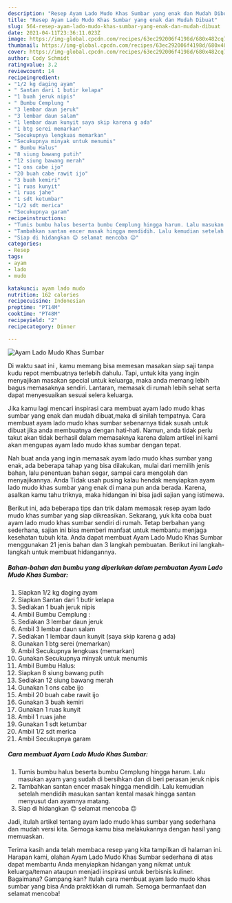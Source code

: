 ```yaml
---
description: "Resep Ayam Lado Mudo Khas Sumbar yang enak dan Mudah Dibuat"
title: "Resep Ayam Lado Mudo Khas Sumbar yang enak dan Mudah Dibuat"
slug: 564-resep-ayam-lado-mudo-khas-sumbar-yang-enak-dan-mudah-dibuat
date: 2021-04-11T23:36:11.023Z
image: https://img-global.cpcdn.com/recipes/63ec292006f4198d/680x482cq70/ayam-lado-mudo-khas-sumbar-foto-resep-utama.jpg
thumbnail: https://img-global.cpcdn.com/recipes/63ec292006f4198d/680x482cq70/ayam-lado-mudo-khas-sumbar-foto-resep-utama.jpg
cover: https://img-global.cpcdn.com/recipes/63ec292006f4198d/680x482cq70/ayam-lado-mudo-khas-sumbar-foto-resep-utama.jpg
author: Cody Schmidt
ratingvalue: 3.2
reviewcount: 14
recipeingredient:
- "1/2 kg daging ayam"
- " Santan dari 1 butir kelapa"
- "1 buah jeruk nipis"
- " Bumbu Cemplung "
- "3 lembar daun jeruk"
- "3 lembar daun salam"
- "1 lembar daun kunyit saya skip karena g ada"
- "1 btg serei memarkan"
- "Secukupnya lengkuas memarkan"
- "Secukupnya minyak untuk menumis"
- " Bumbu Halus"
- "8 siung bawang putih"
- "12 siung bawang merah"
- "1 ons cabe ijo"
- "20 buah cabe rawit ijo"
- "3 buah kemiri"
- "1 ruas kunyit"
- "1 ruas jahe"
- "1 sdt ketumbar"
- "1/2 sdt merica"
- "Secukupnya garam"
recipeinstructions:
- "Tumis bumbu halus beserta bumbu Cemplung hingga harum. Lalu masukan ayam yang sudah di bersihkan dan di beri perasan jeruk nipis"
- "Tambahkan santan encer masak hingga mendidih. Lalu kemudian setelah mendidih masukan santan kental masak hingga santan menyusut dan ayamnya matang."
- "Siap di hidangkan 😊 selamat mencoba 😉"
categories:
- Resep
tags:
- ayam
- lado
- mudo

katakunci: ayam lado mudo 
nutrition: 162 calories
recipecuisine: Indonesian
preptime: "PT14M"
cooktime: "PT48M"
recipeyield: "2"
recipecategory: Dinner

---
```



![Ayam Lado Mudo Khas Sumbar](https://img-global.cpcdn.com/recipes/63ec292006f4198d/680x482cq70/ayam-lado-mudo-khas-sumbar-foto-resep-utama.jpg)

Di waktu  saat ini , kamu memang bisa memesan masakan siap saji tanpa kudu repot membuatnya terlebih dahulu. Tapi, untuk kita yang ingin menyajikan masakan special untuk keluarga, maka anda memang lebih bagus memasaknya sendiri. Lantaran, memasak di rumah lebih sehat serta dapat menyesuaikan sesuai selera keluarga.

Jika kamu lagi mencari inspirasi cara membuat ayam lado mudo khas sumbar yang enak dan mudah dibuat,maka di sinilah tempatnya. Cara membuat ayam lado mudo khas sumbar  sebenarnya tidak susah untuk dibuat jika anda membuatnya dengan hati-hati. Namun, anda tidak perlu takut akan tidak berhasil dalam memasaknya 
karena dalam artikel ini kami akan mengupas ayam lado mudo khas sumbar dengan tepat.  



Nah buat anda yang ingin memasak ayam lado mudo khas sumbar yang enak, ada beberapa tahap yang bisa dilakukan, mulai dari memilih jenis bahan, lalu penentuan bahan segar, sampai cara mengolah dan menyajikannya. Anda Tidak usah pusing kalau hendak menyiapkan ayam lado mudo khas sumbar yang enak di mana pun anda berada. Karena, asalkan kamu  tahu triknya, maka hidangan ini bisa jadi sajian yang istimewa.

Berikut ini, ada beberapa tips dan trik dalam memasak resep ayam lado mudo khas sumbar yang siap dikreasikan. Sekarang, yuk kita coba buat ayam lado mudo khas sumbar sendiri di rumah. Tetap berbahan yang sederhana, sajian ini bisa memberi manfaat untuk membantu menjaga kesehatan tubuh kita. Anda dapat membuat Ayam Lado Mudo Khas Sumbar menggunakan 21 jenis bahan dan 3 langkah pembuatan. Berikut ini langkah-langkah untuk membuat hidangannya.

<!--inarticleads1-->

##### Bahan-bahan dan bumbu yang diperlukan dalam pembuatan Ayam Lado Mudo Khas Sumbar:

1. Siapkan 1/2 kg daging ayam
1. Siapkan  Santan dari 1 butir kelapa
1. Sediakan 1 buah jeruk nipis
1. Ambil  Bumbu Cemplung :
1. Sediakan 3 lembar daun jeruk
1. Ambil 3 lembar daun salam
1. Sediakan 1 lembar daun kunyit (saya skip karena g ada)
1. Gunakan 1 btg serei (memarkan)
1. Ambil Secukupnya lengkuas (memarkan)
1. Gunakan Secukupnya minyak untuk menumis
1. Ambil  Bumbu Halus:
1. Siapkan 8 siung bawang putih
1. Sediakan 12 siung bawang merah
1. Gunakan 1 ons cabe ijo
1. Ambil 20 buah cabe rawit ijo
1. Gunakan 3 buah kemiri
1. Gunakan 1 ruas kunyit
1. Ambil 1 ruas jahe
1. Gunakan 1 sdt ketumbar
1. Ambil 1/2 sdt merica
1. Ambil Secukupnya garam




<!--inarticleads2-->

##### Cara membuat Ayam Lado Mudo Khas Sumbar:

1. Tumis bumbu halus beserta bumbu Cemplung hingga harum. Lalu masukan ayam yang sudah di bersihkan dan di beri perasan jeruk nipis
1. Tambahkan santan encer masak hingga mendidih. Lalu kemudian setelah mendidih masukan santan kental masak hingga santan menyusut dan ayamnya matang.
1. Siap di hidangkan 😊 selamat mencoba 😉




Jadi, itulah artikel tentang  ayam lado mudo khas sumbar  yang sederhana dan mudah versi kita. Semoga kamu bisa melakukannya dengan hasil yang memuaskan. 

Terima kasih anda telah membaca resep yang kita tampilkan di halaman ini. Harapan kami, olahan  Ayam Lado Mudo Khas Sumbar sederhana di atas dapat membantu Anda menyiapkan hidangan yang nikmat untuk keluarga/teman ataupun menjadi inspirasi untuk berbisnis kuliner. Bagaimana? Gampang kan? Itulah cara membuat ayam lado mudo khas sumbar yang bisa Anda praktikkan di rumah. Semoga bermanfaat dan selamat mencoba!


